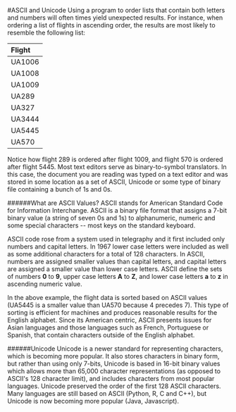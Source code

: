 #ASCII and Unicode
Using a program to order lists that contain both letters and numbers will often times yield unexpected results. For instance, when ordering a list of flights in ascending order, the results are most likely to resemble the following list:

| Flight |
|:------|
| UA1006 |
| UA1008 |
| UA1009 |
| UA289 |
| UA327 |
| UA3444 |
| UA5445 |
| UA570 |

Notice how flight 289 is ordered after flight 1009, and flight 570 is ordered after flight 5445. Most text editors serve as binary-to-symbol translators. In this case, the document you are reading was typed on a text editor and was stored in some location as a set of ASCII, Unicode or some type of binary file containing a bunch of 1s and 0s.  

######What are ASCII Values?
ASCII stands for American Standard Code for Information Interchange. ASCII is a binary file format that assigns a 7-bit binary value (a string of seven 0s and 1s) to alphanumeric, numeric and some special characters -- most keys on the standard keyboard.

ASCII code rose from a system used in telegraphy and it first included only numbers and capital letters. In 1967 lower case letters were included as well as some additional characters for a total of 128 characters. In ASCII, numbers are assigned smaller values than capital letters, and capital letters are assigned a smaller value than lower case letters. ASCII define the sets of numbers **0** to **9**, upper case letters **A** to **Z**, and lower case letters **a** to **z** in ascending numeric value.

In the above example, the flight data is sorted based on ASCII values (UA5445 is a smaller value than UA570 because 4 precedes 7). This type of sorting is efficient for machines and produces reasonable results for the English alphabet. Since its American centric, ASCII presents issues for Asian languages and those languages such as French, Portuguese or Spanish, that contain characters outside of the English alphabet.

######Unicode
Unicode is a newer standard for representing characters, which is becoming more popular. It also stores characters in binary form, but rather than using only 7-bits, Unicode is based in 16-bit binary values which allows more than 65,000 character representations (as opposed to ASCII's 128 character limit), and includes characters from most popular languages. Unicode preserved the order of the first 128 ASCII characters. Many languages are still based on ASCII (Python, R, C and C++), but Unicode is now becoming more popular (Java, Javascript).